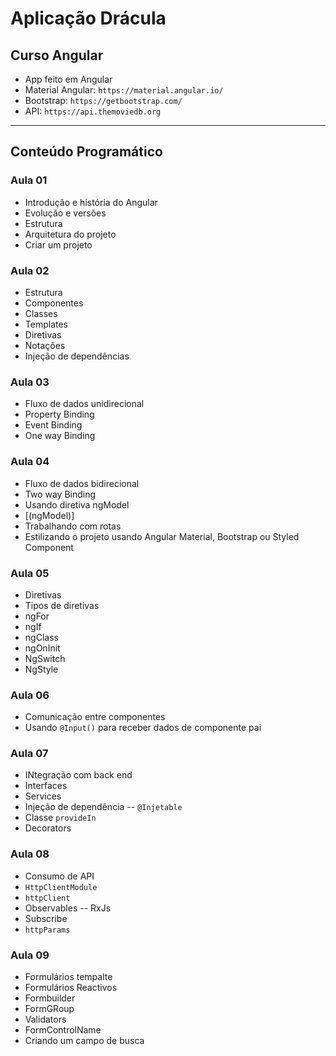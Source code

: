 # Aplicação Drácula
## Curso Angular

- App feito em Angular
- Material Angular: `https://material.angular.io/`
- Bootstrap: `https://getbootstrap.com/`
- API: `https://api.themoviedb.org`

___________________________________________________
## Conteúdo Programático 
### Aula 01
- Introdução e história do Angular
- Evolução e versões
- Estrutura
- Arquitetura do projeto
- Criar um projeto

### Aula 02
- Estrutura
- Componentes
- Classes
- Templates
- Diretivas
- Notações
- Injeção de dependências

### Aula 03
- Fluxo de dados unidirecional
- Property Binding
- Event Binding
- One way Binding


### Aula 04
- Fluxo de dados bidirecional
- Two way Binding
- Usando diretiva ngModel
- [(ngModel)]
- Trabalhando com rotas
- Estilizando o projeto usando Angular Material, Bootstrap ou Styled Component

### Aula 05
- Diretivas
- Tipos de diretivas
- ngFor
- ngIf
- ngClass
- ngOnInit
- NgSwitch
- NgStyle

### Aula 06
- Comunicação entre componentes
- Usando `@Input()` para receber dados de componente pai

### Aula 07 
- INtegração com back end
- Interfaces
- Services
- Injeção de dependência -- `@Injetable`
- Classe `provideIn`
- Decorators

### Aula 08
- Consumo de API
- `HttpClientModule`
- `httpClient`
- Observables -- RxJs
- Subscribe
- `httpParams`

### Aula 09
- Formulários tempalte
- Formulários Reactivos
- Formbuilder
- FormGRoup
- Validators
- FormControlName
- Criando um campo de busca

